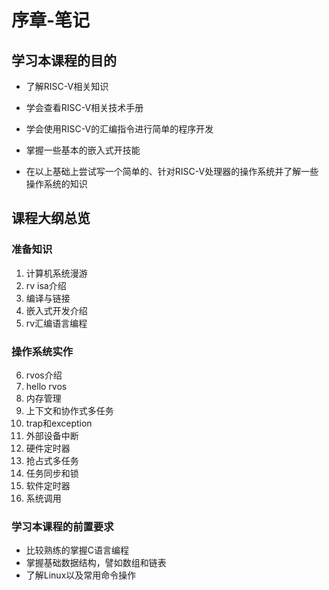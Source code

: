 # 序章-笔记

## 学习本课程的目的

- 了解RISC-V相关知识

- 学会查看RISC-V相关技术手册

- 学会使用RISC-V的汇编指令进行简单的程序开发

- 掌握一些基本的嵌入式开技能

- 在以上基础上尝试写一个简单的、针对RISC-V处理器的操作系统并了解一些操作系统的知识

## 课程大纲总览

### 准备知识

1. 计算机系统漫游
2. rv isa介绍
3. 编译与链接
4. 嵌入式开发介绍
5. rv汇编语言编程
### 操作系统实作
6. rvos介绍
7. hello rvos
8. 内存管理
9. 上下文和协作式多任务
10. trap和exception
11. 外部设备中断
12. 硬件定时器
13. 抢占式多任务
14. 任务同步和锁
15. 软件定时器
16. 系统调用

### 学习本课程的前置要求

- 比较熟练的掌握C语言编程
- 掌握基础数据结构，譬如数组和链表
- 了解Linux以及常用命令操作

